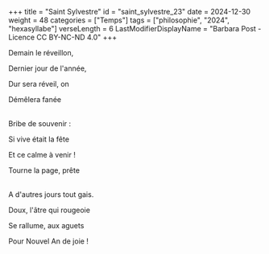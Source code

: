 +++
title = "Saint Sylvestre"
id = "saint_sylvestre_23"
date = 2024-12-30
weight = 48
categories = ["Temps"]
tags = ["philosophie", "2024", "hexasyllabe"]
verseLength = 6
LastModifierDisplayName = "Barbara Post - Licence CC BY-NC-ND 4.0"
+++

Demain le réveillon,

Dernier jour de l'année,

Dur sera réveil, on

Démêlera fanée

 \
Bribe de souvenir :

Si vive était la fête

Et ce calme à venir !

Tourne la page, prête

 \
A d'autres jours tout gais.

Doux, l'âtre qui rougeoie

Se rallume, aux aguets

Pour Nouvel An de joie !
